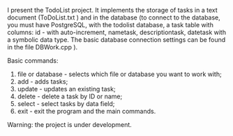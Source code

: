 I present the TodoList project. It implements the storage of tasks in a text document (ToDoList.txt ) and in the database (to connect to the database, you must have PostgreSQL, with the todolist database, a task table with columns: id - with auto-increment, nametask, descriptiontask, datetask with a symbolic data type. The basic database connection settings can be found in the file DBWork.cpp ).

Basic commands: 
1) file or database - selects which file or database you want to work with; 
2) add - adds tasks; 
3) update - updates an existing task; 
4) delete - delete a task by ID or name; 
5) select - select tasks by data field; 
6) exit - exit the program and the main commands.

Warning: the project is under development.
